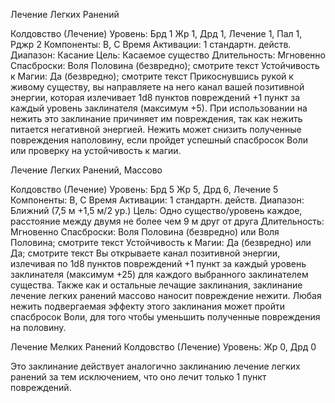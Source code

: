 
Лечение Легких Ранений

Колдовство (Лечение)
Уровень: Брд 1 Жр 1, Дрд 1, Лечение 1,
Пал 1, Рджр 2
Компоненты: В, С
Время Активации: 1 стандартн. действ.
Диапазон: Касание
Цель: Касаемое существо
Длительность: Мгновенно
Спасброски: Воля Половина (безвредно);
смотрите текст
Устойчивость к Магии: Да (безвредно);
смотрите текст
Прикоснувшись рукой к живому существу, вы направляете на него канал
вашей позитивной энергии, которая излечивает 1d8 пунктов повреждений +1
пункт за каждый уровень заклинателя
(максимум +5).
При использовании на нежить это заклинание причиняет им повреждения,
так как нежить питается негативной
энергией. Нежить может снизить полученные повреждения наполовину, если
пройдет успешный спасбросок Воли
или проверку на устойчивость к магии.

Лечение Легких Ранений,
Массово

Колдовство (Лечение)
Уровень: Брд 5 Жр 5, Дрд 6, Лечение 5
Компоненты: В, С
Время Активации: 1 стандартн. действ.
Диапазон: Ближний (7,5 м +1,5 м/2 ур.)
Цель: Одно существо/уровень каждое,
расстояние между двумя не более чем 9
м друг от друга
Длительность: Мгновенно
Спасброски: Воля Половина (безвредно)
или Воля Половина; смотрите текст
Устойчивость к Магии: Да (безвредно)
или Да; смотрите текст
Вы открываете канал позитивной энергии, излечивая по 1d8 пунктов повреждений +1 пункт за каждый уровень заклинателя (максимум +25) для каждого
выбранного заклинателем существа.
Также как и остальные лечащие заклинания, заклинание лечение легких
ранений массово наносит повреждение
нежити. Любая нежить подвергаемая
эффекту этого заклинания может пройти спасбросок Воли, для того чтобы
уменьшить полученные повреждения
на половину.

Лечение Мелких Ранений
Колдовство (Лечение)
Уровень: Жр 0, Дрд 0

Это заклинание действует аналогично
заклинанию лечение легких ранений за
тем исключением, что оно лечит только
1 пункт повреждений.